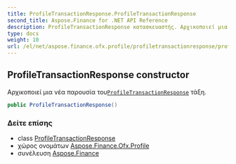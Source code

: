 ```yaml
---
title: ProfileTransactionResponse.ProfileTransactionResponse
second_title: Aspose.Finance for .NET API Reference
description: ProfileTransactionResponse κατασκευαστής. Αρχικοποιεί μια νέα παρουσία τουProfileTransactionResponse τάξη.
type: docs
weight: 10
url: /el/net/aspose.finance.ofx.profile/profiletransactionresponse/profiletransactionresponse/
---
```

## ProfileTransactionResponse constructor

Αρχικοποιεί μια νέα παρουσία του[`ProfileTransactionResponse`](../) τάξη.

```csharp
public ProfileTransactionResponse()
```

### Δείτε επίσης

* class [ProfileTransactionResponse](../)
* χώρος ονομάτων [Aspose.Finance.Ofx.Profile](../../profiletransactionresponse/)
* συνέλευση [Aspose.Finance](../../../)


